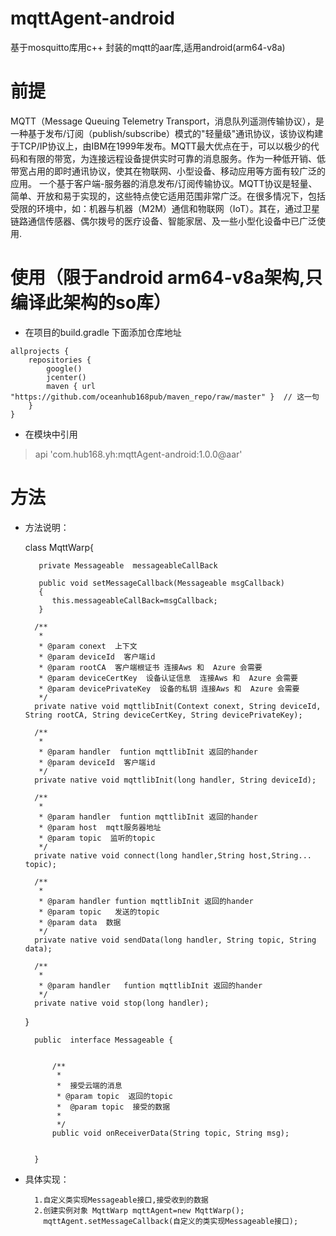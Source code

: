 # mqttAgent-android
基于mosquitto库用c++ 封装的mqtt的aar库,适用android(arm64-v8a)


# 前提
MQTT（Message Queuing Telemetry Transport，消息队列遥测传输协议），是一种基于发布/订阅（publish/subscribe）模式的"轻量级"通讯协议，该协议构建于TCP/IP协议上，由IBM在1999年发布。MQTT最大优点在于，可以以极少的代码和有限的带宽，为连接远程设备提供实时可靠的消息服务。作为一种低开销、低带宽占用的即时通讯协议，使其在物联网、小型设备、移动应用等方面有较广泛的应用。
一个基于客户端-服务器的消息发布/订阅传输协议。MQTT协议是轻量、简单、开放和易于实现的，这些特点使它适用范围非常广泛。在很多情况下，包括受限的环境中，如：机器与机器（M2M）通信和物联网（IoT）。其在，通过卫星链路通信传感器、偶尔拨号的医疗设备、智能家居、及一些小型化设备中已广泛使用.

# 使用（限于android arm64-v8a架构,只编译此架构的so库）
- 在项目的build.gradle 下面添加仓库地址
```
allprojects {
    repositories {
        google()
        jcenter()
        maven { url "https://github.com/oceanhub168pub/maven_repo/raw/master" }  // 这一句
    }
}
```
- 在模块中引用
> api 'com.hub168.yh:mqttAgent-android:1.0.0@aar'

# 方法 

- 方法说明：

     class MqttWarp{

         private Messageable  messageableCallBack
         
         public void setMessageCallback(Messageable msgCallback)
         {
            this.messageableCallBack=msgCallback;
         }
         
        /**
         * 
         * @param conext  上下文
         * @param deviceId  客户端id
         * @param rootCA  客户端根证书 连接Aws 和  Azure 会需要
         * @param deviceCertKey  设备认证信息  连接Aws 和  Azure 会需要
         * @param devicePrivateKey  设备的私钥 连接Aws 和  Azure 会需要
         */
        private native void mqttlibInit(Context conext, String deviceId, String rootCA, String deviceCertKey, String devicePrivateKey);

        /**
         * 
         * @param handler  funtion mqttlibInit 返回的hander
         * @param deviceId  客户端id  
         */
        private native void mqttlibInit(long handler, String deviceId);

        /**
         * 
         * @param handler  funtion mqttlibInit 返回的hander
         * @param host  mqtt服务器地址
         * @param topic  监听的topic
         */
        private native void connect(long handler,String host,String... topic);

        /**
         * 
         * @param handler funtion mqttlibInit 返回的hander
         * @param topic   发送的topic
         * @param data  数据
         */
        private native void sendData(long handler, String topic, String data);

        /**
         * 
         * @param handler   funtion mqttlibInit 返回的hander
         */
        private native void stop(long handler);

    }
    
    
    
        public  interface Messageable {

            
            /**
             *
             *  接受云端的消息
             * @param topic  返回的topic
             *  @param topic  接受的数据
             *  
             */
            public void onReceiverData(String topic, String msg);


        }
        
       
- 具体实现：
        
        1.自定义类实现Messageable接口,接受收到的数据
        2.创建实例对象 MqttWarp mqttAgent=new MqttWarp();
          mqttAgent.setMessageCallback(自定义的类实现Messageable接口);



